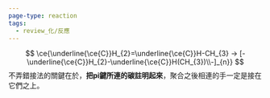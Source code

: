 ```yaml
---
page-type: reaction
tags:
  - review_化/反應
---
```

$$
\ce{\underline{\ce{C}}H_{2}=\underline{\ce{C}}H-CH_{3} -> [-\underline{\ce{C}}H_{2}-\underline{\ce{C}}H(CH_{3})\\-]_{n}}
$$
不弄錯接法的關鍵在於，**把pi鍵所連的碳註明起來**，聚合之後相連的手一定是接在它們之上。